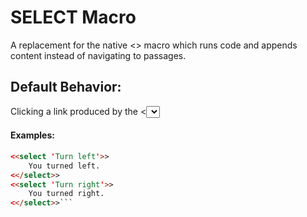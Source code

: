 # SELECT Macro

A replacement for the native <<choice>> macro which runs code and appends content instead of navigating to passages.

## Default Behavior: 
Clicking a link produced by the <<select>> macro replaces the link with its contents. It then removes all other links in the same group. The default group is 'default' but you can optionally specify a group as a second argument. Links in a group only remove other links in the same group as itself.

#### Examples:
```html
<<select 'Turn left'>>
    You turned left.
<</select>>
<<select 'Turn right'>>
    You turned right.
<</select>>```
